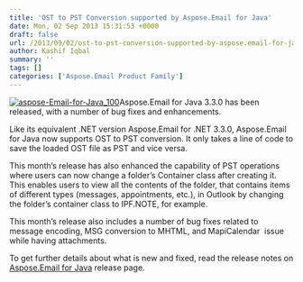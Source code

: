 ```yaml
---
title: 'OST to PST Conversion supported by Aspose.Email for Java'
date: Mon, 02 Sep 2013 15:31:53 +0000
draft: false
url: /2013/09/02/ost-to-pst-conversion-supported-by-aspose.email-for-java/
author: Kashif Iqbal
summary: ''
tags: []
categories: ['Aspose.Email Product Family']
---
```


[![][1]](https://blog.aspose.com/wp-content/uploads/sites/2/2013/09/aspose-Email-for-Java_100.png)Aspose.Email for Java 3.3.0 has been released, with a number of bug fixes and enhancements.

Like its equivalent .NET version Aspose.Email for .NET 3.3.0, Aspose.Email for Java now supports OST to PST conversion. It only takes a line of code to save the loaded OST file as PST and vice versa.

This month’s release has also enhanced the capability of PST operations where users can now change a folder’s Container class after creating it. This enables users to view all the contents of the folder, that contains items of different types (messages, appointments, etc.), in Outlook by changing the folder’s container class to IPF.NOTE, for example.

This month’s release also includes a number of bug fixes related to message encoding, MSG conversion to MHTML, and MapiCalendar  issue while having attachments.

To get further details about what is new and fixed, read the release notes on [Aspose.Email for Java][2] release page.




[1]: https://blog.aspose.com/wp-content/uploads/sites/2/2013/09/aspose-Email-for-Java_100.png "aspose-Email-for-Java_100"
[2]: https://blog.aspose.com/




